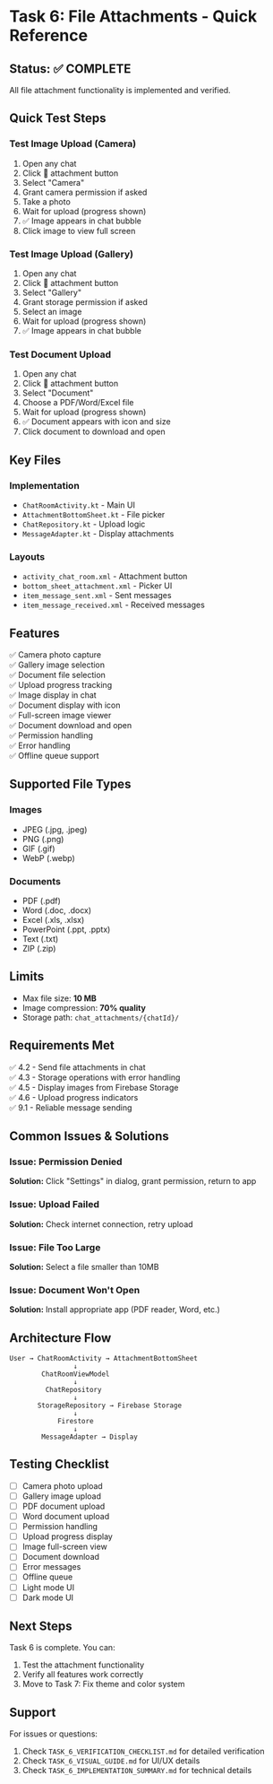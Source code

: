 # Task 6: File Attachments - Quick Reference

## Status: ✅ COMPLETE

All file attachment functionality is implemented and verified.

## Quick Test Steps

### Test Image Upload (Camera)
1. Open any chat
2. Click 📎 attachment button
3. Select "Camera"
4. Grant camera permission if asked
5. Take a photo
6. Wait for upload (progress shown)
7. ✅ Image appears in chat bubble
8. Click image to view full screen

### Test Image Upload (Gallery)
1. Open any chat
2. Click 📎 attachment button
3. Select "Gallery"
4. Grant storage permission if asked
5. Select an image
6. Wait for upload (progress shown)
7. ✅ Image appears in chat bubble

### Test Document Upload
1. Open any chat
2. Click 📎 attachment button
3. Select "Document"
4. Choose a PDF/Word/Excel file
5. Wait for upload (progress shown)
6. ✅ Document appears with icon and size
7. Click document to download and open

## Key Files

### Implementation
- `ChatRoomActivity.kt` - Main UI
- `AttachmentBottomSheet.kt` - File picker
- `ChatRepository.kt` - Upload logic
- `MessageAdapter.kt` - Display attachments

### Layouts
- `activity_chat_room.xml` - Attachment button
- `bottom_sheet_attachment.xml` - Picker UI
- `item_message_sent.xml` - Sent messages
- `item_message_received.xml` - Received messages

## Features

✅ Camera photo capture  
✅ Gallery image selection  
✅ Document file selection  
✅ Upload progress tracking  
✅ Image display in chat  
✅ Document display with icon  
✅ Full-screen image viewer  
✅ Document download and open  
✅ Permission handling  
✅ Error handling  
✅ Offline queue support  

## Supported File Types

### Images
- JPEG (.jpg, .jpeg)
- PNG (.png)
- GIF (.gif)
- WebP (.webp)

### Documents
- PDF (.pdf)
- Word (.doc, .docx)
- Excel (.xls, .xlsx)
- PowerPoint (.ppt, .pptx)
- Text (.txt)
- ZIP (.zip)

## Limits

- Max file size: **10 MB**
- Image compression: **70% quality**
- Storage path: `chat_attachments/{chatId}/`

## Requirements Met

✅ 4.2 - Send file attachments in chat  
✅ 4.3 - Storage operations with error handling  
✅ 4.5 - Display images from Firebase Storage  
✅ 4.6 - Upload progress indicators  
✅ 9.1 - Reliable message sending  

## Common Issues & Solutions

### Issue: Permission Denied
**Solution:** Click "Settings" in dialog, grant permission, return to app

### Issue: Upload Failed
**Solution:** Check internet connection, retry upload

### Issue: File Too Large
**Solution:** Select a file smaller than 10MB

### Issue: Document Won't Open
**Solution:** Install appropriate app (PDF reader, Word, etc.)

## Architecture Flow

```
User → ChatRoomActivity → AttachmentBottomSheet
                ↓
        ChatRoomViewModel
                ↓
         ChatRepository
                ↓
       StorageRepository → Firebase Storage
                ↓
            Firestore
                ↓
        MessageAdapter → Display
```

## Testing Checklist

- [ ] Camera photo upload
- [ ] Gallery image upload
- [ ] PDF document upload
- [ ] Word document upload
- [ ] Permission handling
- [ ] Upload progress display
- [ ] Image full-screen view
- [ ] Document download
- [ ] Error messages
- [ ] Offline queue
- [ ] Light mode UI
- [ ] Dark mode UI

## Next Steps

Task 6 is complete. You can:
1. Test the attachment functionality
2. Verify all features work correctly
3. Move to Task 7: Fix theme and color system

## Support

For issues or questions:
1. Check `TASK_6_VERIFICATION_CHECKLIST.md` for detailed verification
2. Check `TASK_6_VISUAL_GUIDE.md` for UI/UX details
3. Check `TASK_6_IMPLEMENTATION_SUMMARY.md` for technical details
